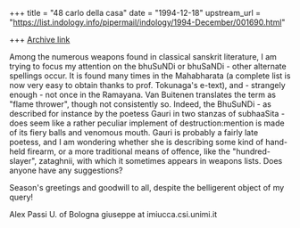 +++
title = "48 carlo della casa"
date = "1994-12-18"
upstream_url = "https://list.indology.info/pipermail/indology/1994-December/001690.html"

+++
[Archive link](https://list.indology.info/pipermail/indology/1994-December/001690.html)

Among the numerous weapons found in classical sanskrit literature, I am trying to focus my attention on the bhuSuNDi or bhuSaNDi - other alternate spellings occur. It is found many times in the Mahabharata (a complete list is now very easy to obtain thanks to prof. Tokunaga's e-text), and - strangely enough - not once in the Ramayana. Van Buitenen translates the term as "flame thrower", though not consistently so. 
Indeed, the BhuSuNDi - as described for instance by the poetess Gauri in two stanzas of subhaaSita - does seem like a rather peculiar implement of destruction:mention is made of its fiery balls and venomous mouth. Gauri is probably a fairly late poetess, and I am wondering whether she is describing some kind of hand-held firearm, or a more traditional means of offence, like the "hundred-slayer", zataghnii, with which it sometimes appears in weapons lists.
Does anyone have any suggestions?

Season's greetings and goodwill to all,
despite the belligerent object of my query!

Alex Passi
U. of Bologna
giuseppe at imiucca.csi.unimi.it







